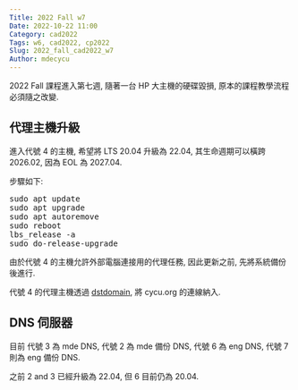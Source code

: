 ```yaml
---
Title: 2022 Fall w7
Date: 2022-10-22 11:00
Category: cad2022
Tags: w6, cad2022, cp2022
Slug: 2022_fall_cad2022_w7
Author: mdecycu
---
```


2022 Fall 課程進入第七週, 隨著一台 HP 大主機的硬碟毀損, 原本的課程教學流程必須隨之改變.

<!-- PELICAN_END_SUMMARY -->

代理主機升級
----

進入代號 4 的主機, 希望將 LTS 20.04 升級為 22.04, 其生命週期可以橫跨 2026.02, 因為 EOL 為 2027.04.

步驟如下:

<pre class="brush: jscript">
sudo apt update
sudo apt upgrade
sudo apt autoremove
sudo reboot
lbs_release -a 
sudo do-release-upgrade
</pre>

由於代號 4 的主機允許外部電腦連接用的代理任務, 因此更新之前, 先將系統備份後進行.

代號 4 的代理主機透過 [dstdomain], 將 cycu.org 的連線納入.

[dstdomain]: https://wiki.squid-cache.org/SquidFaq/SquidAcl?action=fullsearch&value=dstdomain

DNS 伺服器
----

目前 代號 3 為  mde DNS, 代號 2 為 mde 備份 DNS, 代號 6 為 eng DNS, 代號 7 則為 eng 備份 DNS.

之前 2 and 3 已經升級為 22.04, 但 6 目前仍為 20.04.

